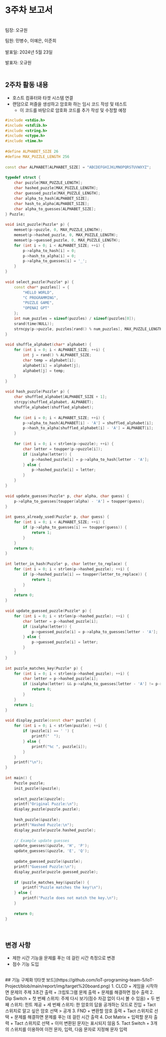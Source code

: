 # 3주차 보고서
</br>
팀장: 오규원

팀원: 민병수, 이예은, 이준희   
</br>
발표일: 2024년 5월 23일

발표자: 오규원
</br>
</br>

## 2주차 활동 내용
+ 호스트 컴퓨터와 타겟 시스템 연결
+ 랜덤으로 퍼즐을 생성하고 암호화 하는 임시 코드 작성 및 테스트
  + 이 코드를 바탕으로 암호화 코드를 추가 작성 및 수정할 예정 
  
```cpp
#include <stdio.h>
#include <stdlib.h>
#include <string.h>
#include <ctype.h>
#include <time.h>

#define ALPHABET_SIZE 26
#define MAX_PUZZLE_LENGTH 256

const char ALPHABET[ALPHABET_SIZE] = "ABCDEFGHIJKLMNOPQRSTUVWXYZ";

typedef struct {
    char puzzle[MAX_PUZZLE_LENGTH];
    char hashed_puzzle[MAX_PUZZLE_LENGTH];
    char guessed_puzzle[MAX_PUZZLE_LENGTH];
    char alpha_to_hash[ALPHABET_SIZE];
    char hash_to_alpha[ALPHABET_SIZE];
    char alpha_to_guesses[ALPHABET_SIZE];
} Puzzle;

void init_puzzle(Puzzle* p) {
    memset(p->puzzle, 0, MAX_PUZZLE_LENGTH);
    memset(p->hashed_puzzle, 0, MAX_PUZZLE_LENGTH);
    memset(p->guessed_puzzle, 0, MAX_PUZZLE_LENGTH);
    for (int i = 0; i < ALPHABET_SIZE; ++i) {
        p->alpha_to_hash[i] = 0;
        p->hash_to_alpha[i] = 0;
        p->alpha_to_guesses[i] = '_';
    }
}

void select_puzzle(Puzzle* p) {
    const char* puzzles[] = {
        "HELLO WORLD",
        "C PROGRAMMING",
        "PUZZLE GAME",
        "OPENAI GPT"
    };
    int num_puzzles = sizeof(puzzles) / sizeof(puzzles[0]);
    srand(time(NULL));
    strncpy(p->puzzle, puzzles[rand() % num_puzzles], MAX_PUZZLE_LENGTH - 1);
}

void shuffle_alphabet(char* alphabet) {
    for (int i = 0; i < ALPHABET_SIZE; ++i) {
        int j = rand() % ALPHABET_SIZE;
        char temp = alphabet[i];
        alphabet[i] = alphabet[j];
        alphabet[j] = temp;
    }
}

void hash_puzzle(Puzzle* p) {
    char shuffled_alphabet[ALPHABET_SIZE + 1];
    strcpy(shuffled_alphabet, ALPHABET);
    shuffle_alphabet(shuffled_alphabet);
    
    for (int i = 0; i < ALPHABET_SIZE; ++i) {
        p->alpha_to_hash[ALPHABET[i] - 'A'] = shuffled_alphabet[i];
        p->hash_to_alpha[shuffled_alphabet[i] - 'A'] = ALPHABET[i];
    }
    
    for (int i = 0; i < strlen(p->puzzle); ++i) {
        char letter = toupper(p->puzzle[i]);
        if (isalpha(letter)) {
            p->hashed_puzzle[i] = p->alpha_to_hash[letter - 'A'];
        } else {
            p->hashed_puzzle[i] = letter;
        }
    }
}

void update_guesses(Puzzle* p, char alpha, char guess) {
    p->alpha_to_guesses[toupper(alpha) - 'A'] = toupper(guess);
}

int guess_already_used(Puzzle* p, char guess) {
    for (int i = 0; i < ALPHABET_SIZE; ++i) {
        if (p->alpha_to_guesses[i] == toupper(guess)) {
            return 1;
        }
    }
    return 0;
}

int letter_in_hash(Puzzle* p, char letter_to_replace) {
    for (int i = 0; i < strlen(p->hashed_puzzle); ++i) {
        if (p->hashed_puzzle[i] == toupper(letter_to_replace)) {
            return 1;
        }
    }
    return 0;
}

void update_guessed_puzzle(Puzzle* p) {
    for (int i = 0; i < strlen(p->hashed_puzzle); ++i) {
        char letter = p->hashed_puzzle[i];
        if (isalpha(letter)) {
            p->guessed_puzzle[i] = p->alpha_to_guesses[letter - 'A'];
        } else {
            p->guessed_puzzle[i] = letter;
        }
    }
}

int puzzle_matches_key(Puzzle* p) {
    for (int i = 0; i < strlen(p->hashed_puzzle); ++i) {
        char letter = p->hashed_puzzle[i];
        if (isalpha(letter) && p->alpha_to_guesses[letter - 'A'] != p->hash_to_alpha[letter - 'A']) {
            return 0;
        }
    }
    return 1;
}

void display_puzzle(const char* puzzle) {
    for (int i = 0; i < strlen(puzzle); ++i) {
        if (puzzle[i] == ' ') {
            printf("  ");
        } else {
            printf("%c ", puzzle[i]);
        }
    }
    printf("\n");
}

int main() {
    Puzzle puzzle;
    init_puzzle(&puzzle);
    
    select_puzzle(&puzzle);
    printf("Original Puzzle:\n");
    display_puzzle(puzzle.puzzle);
    
    hash_puzzle(&puzzle);
    printf("Hashed Puzzle:\n");
    display_puzzle(puzzle.hashed_puzzle);
    
    // Example update guesses
    update_guesses(&puzzle, 'H', 'P');
    update_guesses(&puzzle, 'E', 'Q');
    
    update_guessed_puzzle(&puzzle);
    printf("Guessed Puzzle:\n");
    display_puzzle(puzzle.guessed_puzzle);
    
    if (puzzle_matches_key(&puzzle)) {
        printf("Puzzle matches the key!\n");
    } else {
        printf("Puzzle does not match the key.\n");
    }

    return 0;
}

```
</br>

## 변경 사항   
+ 제한 시간 기능을 문제를 푸는 데 걸린 시간 측정으로 변경   
+ 점수 기능 도입
</br>
## 기능 구체화   
![타겟 보드](https://github.com/IoT-programing-team-5/IoT-Project/blob/main/report/img/target%20board.png)
1. CLCD   
  + 게임을 시작하면 문제의 주제 3초간 출력   
  + 크립토그램 문제 출력   
  + 문제를 해결하면 점수 출력   
2. Dip Switch   
  + 첫 번째 스위치: 주제 다시 보기(점수 차감 없이 다시 볼 수 있음)   
  + 두 번째 스위치: 힌트 제공   
  + 세 번째 스위치: 한 암호의 답을 공개하는 모드로 진입   
    + Tact 스위치로 알고 싶은 암호 선택 > 공개   
3. FND   
  + 변환할 암호 출력   
    + Tact 스위치로 선택   
  + 문제를 해결하면 문제를 푸는 데 걸린 시간 출력   
4. Dot Matrix   
  + 입력할 문자 출력    
    + Tact 스위치로 선택    
    + 이미 변환된 문자는 표시되지 않음   
5. Tact Switch   
  + 3개의 스위치를 이용하여 이전 문자, 입력, 다음 문자로 지정해 문자 입력
